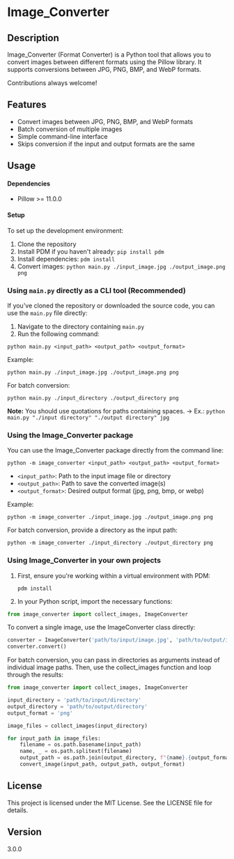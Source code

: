 # Image_Converter

## Description
Image_Converter (Format Converter) is a Python tool that allows you to convert images between different formats using the Pillow library. It supports conversions between JPG, PNG, BMP, and WebP formats.

Contributions always welcome!

## Features
- Convert images between JPG, PNG, BMP, and WebP formats
- Batch conversion of multiple images
- Simple command-line interface
- Skips conversion if the input and output formats are the same

## Usage

#### Dependencies
- Pillow >= 11.0.0

#### Setup
To set up the development environment:

1. Clone the repository
2. Install PDM if you haven't already: `pip install pdm`
3. Install dependencies: `pdm install`
4. Convert images: `python main.py ./input_image.jpg ./output_image.png png`

### Using `main.py` directly as a CLI tool (Recommended)

If you've cloned the repository or downloaded the source code, you can use the `main.py` file directly:

1. Navigate to the directory containing `main.py`
2. Run the following command:

`python main.py <input_path> <output_path> <output_format>`

Example:

`python main.py ./input_image.jpg ./output_image.png png`

For batch conversion:

`python main.py ./input_directory ./output_directory png`

**Note:** You should use quotations for paths containing spaces.
-> Ex.: `python main.py "./input directory" "./output directory" jpg`


### Using the Image_Converter package

You can use the Image_Converter package directly from the command line:

`python -m image_converter <input_path> <output_path> <output_format>`

- `<input_path>`: Path to the input image file or directory
- `<output_path>`: Path to save the converted image(s)
- `<output_format>`: Desired output format (jpg, png, bmp, or webp)

Example:

`python -m image_converter ./input_image.jpg ./output_image.png png`

For batch conversion, provide a directory as the input path:

`python -m image_converter ./input_directory ./output_directory png`

### Using Image_Converter in your own projects

1. First, ensure you're working within a virtual environment with PDM:

   `pdm install`

2. In your Python script, import the necessary functions:

```python
from image_converter import collect_images, ImageConverter
```

To convert a single image, use the ImageConverter class directly:

```python
converter = ImageConverter('path/to/input/image.jpg', 'path/to/output/image.png', 'png')
converter.convert()
```

For batch conversion, you can pass in directories as arguments instead of individual image paths. Then, use the collect_images function and loop through the results:

```python
from image_converter import collect_images, ImageConverter

input_directory = 'path/to/input/directory'
output_directory = 'path/to/output/directory'
output_format = 'png'

image_files = collect_images(input_directory)

for input_path in image_files:
    filename = os.path.basename(input_path)
    name, _ = os.path.splitext(filename)
    output_path = os.path.join(output_directory, f"{name}.{output_format}")
    convert_image(input_path, output_path, output_format)
```

## License
This project is licensed under the MIT License. See the LICENSE file for details.

## Version
3.0.0
